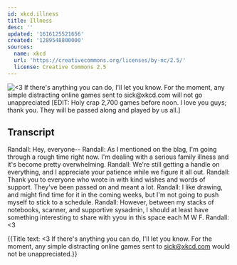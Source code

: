 ```yaml
---
id: xkcd.illness
title: Illness
desc: ''
updated: '1616125521656'
created: '1289548800000'
sources:
  name: xkcd
  url: 'https://creativecommons.org/licenses/by-nc/2.5/'
  license: Creative Commons 2.5
---
```

![<3 If there's anything you can do, I'll let you know. For the moment, any simple distracting online games sent to sick@xkcd.com will not go unappreciated [EDIT: Holy crap 2,700 games before noon. I love you guys; thank you. They will be passed along and played by us all.]](https://imgs.xkcd.com/comics/illness.png)

## Transcript
Randall: Hey, everyone--
Randall: As I mentioned on the blag, I'm going through a rough time right now. I'm dealing with a serious family illness and it's become pretty overwhelming.
Randall: We're still getting a handle on everything, and I appreciate your patience while we figure it all out.
Randall: Thank you to everyone who wrote in with kind wishes and words of support. They've been passed on and meant a lot.
Randall: I like drawing, and might find time for it in the coming weeks, but I'm not going to push myself to stick to a schedule.
Randall: However, between my stacks of notebooks, scanner, and supportive sysadmin, I should at least have something interesting to share with yyou in this space each M
W
F.
Randall: <3

{{Title text: <3 If there's anything you can do, I'll let you know. For the moment, any simple distracting online games sent to sick@xkcd.com would not be unappreciated.}}
